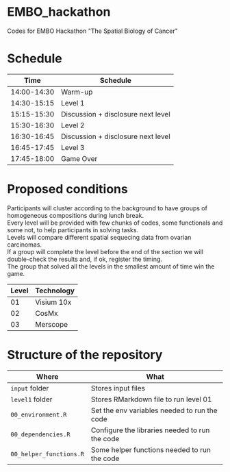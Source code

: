 # EMBO_hackathon
Codes for EMBO Hackathon "The Spatial Biology of Cancer"



# Schedule

| Time | Schedule | 
| ---| ---|
|14:00-14:30 | Warm-up
|14:30-15:15| Level 1
|15:15-15:30|Discussion + disclosure next level
|15:30-16:30 |Level 2
|16:30-16:45 |Discussion + disclosure next level
|16:45-17:45 |Level 3
|17:45-18:00 |Game Over


# Proposed conditions
Participants will cluster according to the background to have groups of homogeneous compositions during lunch break.\
Every level will be provided with few chunks of codes, some functionals and some not, to help participants in solving tasks.\
Levels will compare different spatial sequecing data from ovarian carcinomas.\
If a group will complete the level before the end of the section we will double-check the results and, if ok, register the timing.\
The group that solved all the levels in the smallest amount of time win the game. 

| Level |Technology|
| --- | --- |
| 01 |Visium 10x|
| 02 |CosMx|
| 03 |Merscope|

# Structure of the repository

| Where |What|
| --- | --- |
|`input` folder| Stores input files |
|`level1` folder| Stores RMarkdown file to run level 01 |
|`00_environment.R` | Set the env variables needed to run the code |
|`00_dependencies.R` | Configure the libraries needed to run the code |
|`00_helper_functions.R` | Some helper functions needed to run the code |



